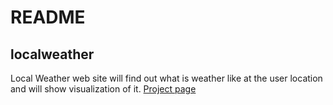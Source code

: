 # README

## localweather

 Local Weather web site will find out what is weather like at the user location and will show visualization of it. <a href="http://codepen.io/nanka_bananka/full/YGBGgV/">Project page</a>
